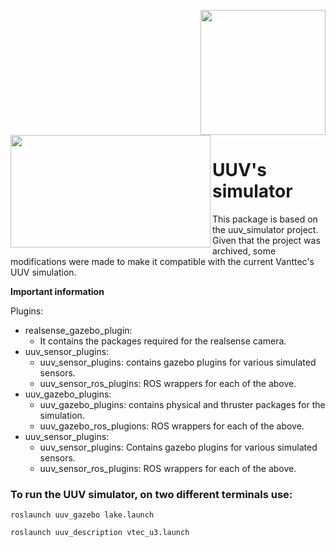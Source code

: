 <p align="right">
  <img src="../docs/uuv.jpeg" width="200" height="200" align="center"/>
  <img src="../docs/vanttec.png" width="320" height="180" align="left"/>
</p>

# UUV's simulator

This package is based on the uuv_simulator project. Given that the project was archived, some modifications were made to make it compatible with the current Vanttec's UUV simulation.

**Important information**

Plugins:
- realsense_gazebo_plugin: 
  - It contains the packages required for the realsense camera.
- uuv_sensor_plugins:
  - uuv_sensor_plugins: contains gazebo plugins for various simulated sensors.
  - uuv_sensor_ros_plugins: ROS wrappers for each of the above.
- uuv_gazebo_plugins: 
  - uuv_gazebo_plugins: contains physical and thruster packages for the simulation.
  - uuv_gazebo_ros_plugions: ROS wrappers for each of the above.
- uuv_sensor_plugins:
  - uuv_sensor_plugins: Contains gazebo plugins for various simulated sensors.
  - uuv_sensor_ros_plugins: ROS wrappers for each of the above.

### To run the UUV simulator, on two different terminals use:

```roslaunch uuv_gazebo lake.launch```

```roslaunch uuv_description vtec_u3.launch```